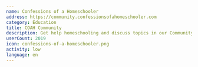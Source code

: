 ```yaml
---
name: Confessions of a Homeschooler
address: https://community.confessionsofahomeschooler.com
category: Education
title: COAH Community
description: Get help homeschooling and discuss topics in our Community Forum
userCount: 2019
icon: confessions-of-a-homeschooler.png
activity: low
language: en
---
```

